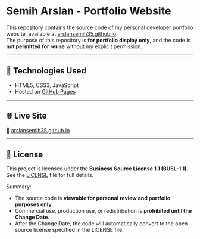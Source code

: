 # Semih Arslan - Portfolio Website

This repository contains the source code of my personal developer portfolio website, available at [arslansemih35.github.io](https://arslansemih35.github.io/).  
The purpose of this repository is **for portfolio display only**, and the code is **not permitted for reuse** without my explicit permission.

---

## 🚀 Technologies Used
- HTML5, CSS3, JavaScript
- Hosted on [GitHub Pages](https://pages.github.com/)

---

## 🌐 Live Site
🔗 [arslansemih35.github.io](https://arslansemih35.github.io/)

---

## 📜 License
This project is licensed under the **Business Source License 1.1 (BUSL-1.1)**.  
See the [LICENSE](./LICENSE) file for full details.  

Summary:  
- The source code is **viewable for personal review and portfolio purposes only**.  
- Commercial use, production use, or redistribution is **prohibited until the Change Date**.  
- After the Change Date, the code will automatically convert to the open source license specified in the LICENSE file.
